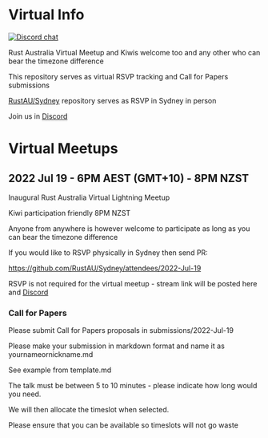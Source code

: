 # Virtual Info

[![Discord chat][discord-badge]][discord-url]

Rust Australia Virtual Meetup and Kiwis welcome too and any other who can bear the timezone difference

This repository serves as virtual RSVP tracking and Call for Papers submissions

[RustAU/Sydney](https://github.com/RustAU/Sydney) repository serves as RSVP in Sydney in person

Join us in [Discord](https://discord.gg/P358jCzb)

# Virtual Meetups

## 2022 Jul 19 - 6PM AEST (GMT+10) - 8PM NZST 

Inaugural Rust Australia Virtual Lightning Meetup

Kiwi participation friendly 8PM NZST

Anyone from anywhere is however welcome to participate as long as you can bear the timezone difference

If you would like to RSVP physically in Sydney then send PR:

https://github.com/RustAU/Sydney/attendees/2022-Jul-19

RSVP is not required for the virtual meetup - stream link will be posted here and [Discord](https://discord.gg/jdfCdd2R)

### Call for Papers

Please submit Call for Papers proposals in submissions/2022-Jul-19

Please make your submission in markdown format and name it as yournameornickname.md

See example from template.md

The talk must be between 5 to 10 minutes - please indicate how long would you need.

We will then allocate the timeslot when selected. 

Please ensure that you can be available so timeslots will not go waste

[discord-badge]: https://img.shields.io/discord/987700580866723880.svg?logo=discord
[discord-url]: https://discord.gg/P358jCzb
